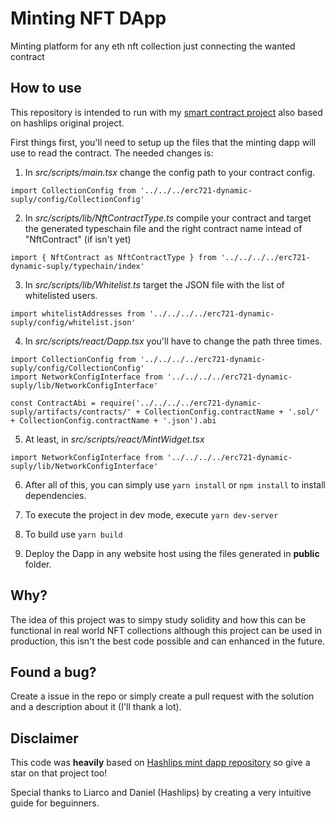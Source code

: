 # Minting NFT DApp
Minting platform for any eth nft collection just connecting the wanted contract

## How to use
This repository is intended to run with my [smart contract project](https://github.com/JVmano/erc721-dynamic-suply) also based on hashlips original project.

First things first, you'll need to setup up the files that the minting dapp will use to read the contract. The needed changes is:

1. In *src/scripts/main.tsx* change the config path to your contract config.
```
import CollectionConfig from '../../../erc721-dynamic-suply/config/CollectionConfig'
```

2. In *src/scripts/lib/NftContractType.ts* compile your contract and target the generated typeschain file and the right contract name intead of "NftContract" (if isn't yet)
```
import { NftContract as NftContractType } from '../../../../erc721-dynamic-suply/typechain/index'
```

3. In *src/scripts/lib/Whitelist.ts* target the JSON file with the list of whitelisted users.
```
import whitelistAddresses from '../../../../erc721-dynamic-suply/config/whitelist.json'
```

4. In *src/scripts/react/Dapp.tsx* you'll have to change the path three times.
```
import CollectionConfig from '../../../../erc721-dynamic-suply/config/CollectionConfig'
import NetworkConfigInterface from '../../../../erc721-dynamic-suply/lib/NetworkConfigInterface'

const ContractAbi = require('../../../../erc721-dynamic-suply/artifacts/contracts/' + CollectionConfig.contractName + '.sol/' + CollectionConfig.contractName + '.json').abi
```

5. At least, in *src/scripts/react/MintWidget.tsx*
```
import NetworkConfigInterface from '../../../../erc721-dynamic-suply/lib/NetworkConfigInterface'
```

6. After all of this, you can simply use ``yarn install`` or ``npm install`` to install dependencies.

7. To execute the project in dev mode, execute ``yarn dev-server``

8. To build use ``yarn build``

9. Deploy the Dapp in any website host using the files generated in **public** folder.

## Why?
The idea of this project was to simpy study solidity and how this can be functional in real world NFT collections although this project can be used in production, this isn't the best code possible and can enhanced in the future.

## Found a bug?
Create a issue in the repo or simply create a pull request with the solution and a description about it (I'll thank a lot).

## Disclaimer
This code was **heavily** based on [Hashlips mint dapp repository](https://github.com/hashlips-lab/nft-erc721-collection/tree/main/minting-dapp) so give a star on that project too!

Special thanks to Liarco and Daniel (Hashlips) by creating a very intuitive guide for beguinners.
